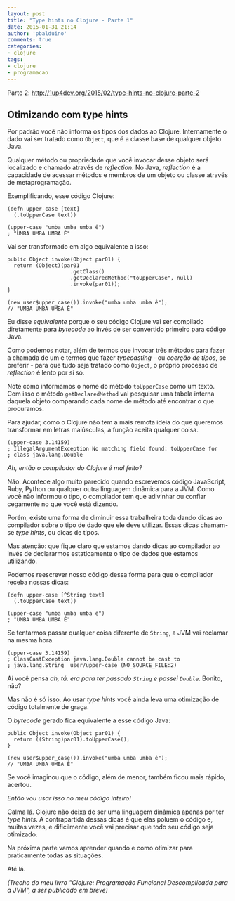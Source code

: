 ```yaml
---
layout: post
title: "Type hints no Clojure - Parte 1"
date: 2015-01-31 21:14
author: 'pbalduino'
comments: true
categories:
- clojure
tags:
- clojure
- programacao
---
```

Parte 2: http://1up4dev.org/2015/02/type-hints-no-clojure-parte-2

## Otimizando com type hints

Por padrão você não informa os tipos dos dados ao Clojure. Internamente o dado vai ser tratado como `Object`, que é a classe base de qualquer objeto Java.

Qualquer método ou propriedade que você invocar desse objeto será localizado e chamado através de _reflection_. No Java, _reflection_ é a capacidade de acessar métodos e membros de um objeto ou classe através de metaprogramação.

Exemplificando, esse código Clojure:

    (defn upper-case [text]
      (.toUpperCase text))
    
    (upper-case "umba umba umba ê")
    ; "UMBA UMBA UMBA Ê"

Vai ser transformado em algo equivalente a isso:

    public Object invoke(Object par01) {
      return (Object)(par01
                        .getClass()
                        .getDeclaredMethod("toUpperCase", null)
                        .invoke(par01));
    }
    
    (new user$upper_case()).invoke("umba umba umba ê");
    // "UMBA UMBA UMBA Ê"

Eu disse _equivalente_ porque o seu código Clojure vai ser compilado diretamente para _bytecode_ ao invés de ser convertido primeiro para código Java.

Como podemos notar, além de termos que invocar três métodos para fazer a chamada de um e termos que fazer _typecasting_ - ou _coerção de tipos_, se preferir - para que tudo seja tratado como `Object`, o próprio processo de _reflection_ é lento por si só.

Note como informamos o nome do método `toUpperCase` como um texto. Com isso o método `getDeclaredMethod` vai pesquisar uma tabela interna daquela objeto comparando cada nome de método até encontrar o que procuramos.

Para ajudar, como o Clojure não tem a mais remota ideia do que queremos transformar em letras maiúsculas, a função aceita qualquer coisa.

    (upper-case 3.14159)
    ; IllegalArgumentException No matching field found: toUpperCase for 
    ; class java.lang.Double

_Ah, então o compilador do Clojure é mal feito?_

Não. Acontece algo muito parecido quando escrevemos código JavaScript, Ruby, Python ou qualquer outra linguagem dinâmica para a JVM. Como você não informou o tipo, o compilador tem que adivinhar ou confiar cegamente no que você está dizendo.

Porém, existe uma forma de diminuir essa trabalheira toda dando dicas ao compilador sobre o tipo de dado que ele deve utilizar. Essas dicas chamam-se _type hints_, ou dicas de tipos.

Mas atenção: que fique claro que estamos dando dicas ao compilador ao invés de declararmos estaticamente o tipo de dados que estamos utilizando.

Podemos reescrever nosso código dessa forma para que o compilador receba nossas dicas:

    (defn upper-case [^String text]
      (.toUpperCase text))
    
    (upper-case "umba umba umba ê")
    ; "UMBA UMBA UMBA Ê"

Se tentarmos passar qualquer coisa diferente de `String`, a JVM vai reclamar na mesma hora.

    (upper-case 3.14159)
    ; ClassCastException java.lang.Double cannot be cast to 
    ; java.lang.String  user/upper-case (NO_SOURCE_FILE:2)

Aí você pensa _ah, tá. era para ter passado `String` e passei `Double`_. Bonito, não?

Mas não é só isso. Ao usar _type hints_ você ainda leva uma otimização de código totalmente de graça.

O _bytecode_ gerado fica equivalente a esse código Java:

    public Object invoke(Object par01) {
      return ((String)par01).toUpperCase();
    }
    
    (new user$upper_case()).invoke("umba umba umba ê");
    // "UMBA UMBA UMBA Ê"

Se você imaginou que o código, além de menor, também ficou mais rápido, acertou.

_Então vou usar isso no meu código inteiro!_

Calma lá. Clojure não deixa de ser uma linguagem dinâmica apenas por ter _type hints_. A contrapartida dessas dicas é que elas poluem o código e, muitas vezes, e dificilmente você vai precisar que todo seu código seja otimizado.

Na próxima parte vamos aprender quando e como otimizar para praticamente todas as situações.

Até lá.

_(Trecho do meu livro "Clojure: Programação Funcional Descomplicada para a JVM", a ser publicado em breve)_